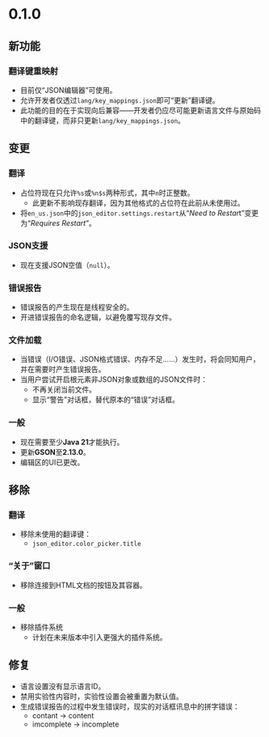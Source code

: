 # 0.1.0
## 新功能
### 翻译键重映射
- 目前仅“JSON编辑器”可使用。
- 允许开发者仅透过`lang/key_mappings.json`即可“更新”翻译键。
- 此功能的目的在于实现向后兼容——开发者仍应尽可能更新语言文件与原始码中的翻译键，而非只更新`lang/key_mappings.json`。

## 变更
### 翻译
- 占位符现在只允许`%s`或`%n$s`两种形式，其中`n`时正整数。
  - 此更新不影响现存翻译，因为其他格式的占位符在此前从未使用过。
- 将`en_us.json`中的`json_editor.settings.restart`从“*Need to Restar*t”变更为“*Requires Restart*”。

### JSON支援
- 现在支援JSON空值（`null`）。

### 错误报告
- 错误报告的产生现在是线程安全的。
- 开进错误报告的命名逻辑，以避免覆写现存文件。

### 文件加载
- 当错误（I/O错误、JSON格式错误、内存不足......）发生时，将会同知用户，并在需要时产生错误报告。
- 当用户尝试开启根元素非JSON对象或数组的JSON文件时：
  - 不再关闭当前文件。
  - 显示“警告”对话框，替代原本的“错误”对话框。

### 一般
- 现在需要至少**Java 21**才能执行。
- 更新**GSON**至**2.13.0**。
- 编辑区的UI已更改。

## 移除
### 翻译
- 移除未使用的翻译键：
  - `json_editor.color_picker.title`

### “关于”窗口
- 移除连接到HTML文档的按钮及其容器。

### 一般
- 移除插件系统
  - 计划在未来版本中引入更强大的插件系统。

## 修复
- 语言设置没有显示语言ID。
- 禁用实验性内容时，实验性设置会被重置为默认值。
- 生成错误报告的过程中发生错误时，现实的对话框讯息中的拼字错误：
  - contant → content
  - imcomplete → incomplete
